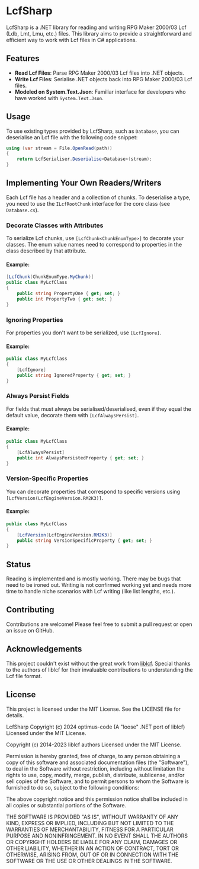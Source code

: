# LcfSharp

LcfSharp is a .NET library for reading and writing RPG Maker 2000/03 Lcf (Ldb, Lmt, Lmu, etc.) files. This library aims to provide a straightforward and efficient way to work with Lcf files in C# applications.

## Features

- **Read Lcf Files**: Parse RPG Maker 2000/03 Lcf files into .NET objects.
- **Write Lcf Files**: Serialise .NET objects back into RPG Maker 2000/03 Lcf files.
- **Modeled on System.Text.Json**: Familiar interface for developers who have worked with `System.Text.Json`.

## Usage

To use existing types provided by LcfSharp, such as `Database`, you can deserialise an Lcf file with the following code snippet:

```csharp
using (var stream = File.OpenRead(path))
{
    return LcfSerialiser.Deserialise<Database>(stream);
}
```

## Implementing Your Own Readers/Writers

Each Lcf file has a header and a collection of chunks. To deserialise a type, you need to use the `ILcfRootChunk` interface for the core class (see `Database.cs`).

### Decorate Classes with Attributes

To serialize Lcf chunks, use `[LcfChunk<ChunkEnumType>]` to decorate your classes. The enum value names need to correspond to properties in the class described by that attribute.

#### Example:

```csharp
[LcfChunk(ChunkEnumType.MyChunk)]
public class MyLcfClass
{
    public string PropertyOne { get; set; }
    public int PropertyTwo { get; set; }
}
```

### Ignoring Properties

For properties you don't want to be serialized, use `[LcfIgnore]`.

#### Example:

```csharp
public class MyLcfClass
{
    [LcfIgnore]
    public string IgnoredProperty { get; set; }
}
```

### Always Persist Fields

For fields that must always be serialised/deserialised, even if they equal the default value, decorate them with `[LcfAlwaysPersist]`.

#### Example:

```csharp
public class MyLcfClass
{
    [LcfAlwaysPersist]
    public int AlwaysPersistedProperty { get; set; }
}
```

### Version-Specific Properties

You can decorate properties that correspond to specific versions using `[LcfVersion(LcfEngineVersion.RM2K3)]`.

#### Example:

```csharp
public class MyLcfClass
{
    [LcfVersion(LcfEngineVersion.RM2K3)]
    public string VersionSpecificProperty { get; set; }
}
```

## Status

Reading is implemented and is mostly working. There may be bugs that need to be ironed out. Writing is not confirmed working yet and needs more time to handle niche scenarios with Lcf writing (like list lengths, etc.).

## Contributing

Contributions are welcome! Please feel free to submit a pull request or open an issue on GitHub.

## Acknowledgements

This project couldn't exist without the great work from [liblcf](https://github.com/EasyRPG/liblcf). Special thanks to the authors of liblcf for their invaluable contributions to understanding the Lcf file format.

## License

This project is licensed under the MIT License. See the LICENSE file for details.

LcfSharp Copyright (c) 2024 optimus-code
(A "loose" .NET port of liblcf)
Licensed under the MIT License.

Copyright (c) 2014-2023 liblcf authors
Licensed under the MIT License.

Permission is hereby granted, free of charge, to any person obtaining
a copy of this software and associated documentation files (the
"Software"), to deal in the Software without restriction, including
without limitation the rights to use, copy, modify, merge, publish,
distribute, sublicense, and/or sell copies of the Software, and to
permit persons to whom the Software is furnished to do so, subject to
the following conditions:

The above copyright notice and this permission notice shall be included
in all copies or substantial portions of the Software.

THE SOFTWARE IS PROVIDED "AS IS", WITHOUT WARRANTY OF ANY KIND,
EXPRESS OR IMPLIED, INCLUDING BUT NOT LIMITED TO THE WARRANTIES OF
MERCHANTABILITY, FITNESS FOR A PARTICULAR PURPOSE AND NONINFRINGEMENT.
IN NO EVENT SHALL THE AUTHORS OR COPYRIGHT HOLDERS BE LIABLE FOR ANY
CLAIM, DAMAGES OR OTHER LIABILITY, WHETHER IN AN ACTION OF CONTRACT,
TORT OR OTHERWISE, ARISING FROM, OUT OF OR IN CONNECTION WITH THE
SOFTWARE OR THE USE OR OTHER DEALINGS IN THE SOFTWARE.
